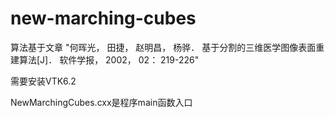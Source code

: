 # new-marching-cubes

算法基于文章 "何晖光， 田捷， 赵明昌， 杨骅． 基于分割的三维医学图像表面重建算法[J]． 软件学报， 2002， 02： 219-226"

需要安装VTK6.2

NewMarchingCubes.cxx是程序main函数入口
